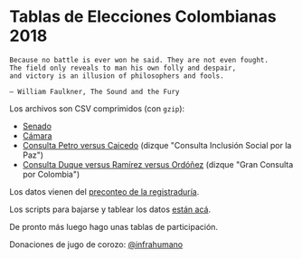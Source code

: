 # Tablas de Elecciones Colombianas 2018

```
Because no battle is ever won he said. They are not even fought. 
The field only reveals to man his own folly and despair, 
and victory is an illusion of philosophers and fools.

― William Faulkner, The Sound and the Fury
```

Los archivos son CSV comprimidos (con `gzip`):

* [Senado](senado/) 
* [Cámara](camara/) 
* [Consulta Petro versus Caicedo](consulta_inclusion_social_por_la_paz/) (dizque "Consulta Inclusión Social por la Paz")
* [Consulta Duque versus Ramírez versus Ordóñez](gran_consulta_por_colombia/) (dizque "Gran Consulta por Colombia")

Los datos vienen del [preconteo de la
registraduría](https://resultados2018.registraduria.gov.co/inicio.htm). 

Los scripts para bajarse y tablear los datos [están acá](scripts/).

De pronto más luego hago unas tablas de participación.

Donaciones de jugo de corozo: [@infrahumano](http://twitter.com/infrahumano)
